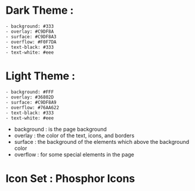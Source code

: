 
# Dark Theme : 
    - background: #333
    - overlay: #C9DF8A
    - surface: #C9DF8A3
    - overflow: #F0F7DA
    - text-black: #333
    - text-white: #eee



# Light Theme :
    - background: #FFF
    - overlay: #36802D
    - surface: #C9DF8A9
    - overflow: #76AA622
    - text-black: #333
    - text-white: #eee


- background :  is the page background
- overlay    :  the color of the text, icons, and borders
- surface    :  the background of the elements which above the background color
- overflow   :  for some special elements in the page

# Icon Set : Phosphor Icons
